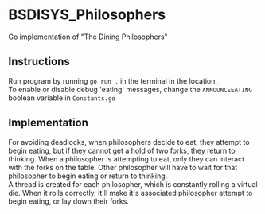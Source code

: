 # BSDISYS_Philosophers
Go implementation of "The Dining Philosophers"
## Instructions
Run program by running `go run .` in the terminal in the location.  
To enable or disable debug 'eating' messages, change the `ANNOUNCEEATING` boolean variable in `Constants.go`
## Implementation
For avoiding deadlocks, when philosophers decide to eat, they attempt to begin eating, but if they cannot get a hold of two forks, they return to thinking. When a philosopher is attempting to eat, only they can interact with the forks on the table. Other philosopher will have to wait for that philosopher to begin eating or return to thinking.  
A thread is created for each philosopher, which is constantly rolling a virtual die. When it rolls correctly, it'll make it's associated philosopher attempt to begin eating, or lay down their forks.
